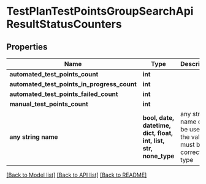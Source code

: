 # TestPlanTestPointsGroupSearchApiResultStatusCounters


## Properties
Name | Type | Description | Notes
------------ | ------------- | ------------- | -------------
**automated_test_points_count** | **int** |  | 
**automated_test_points_in_progress_count** | **int** |  | 
**automated_test_points_failed_count** | **int** |  | 
**manual_test_points_count** | **int** |  | 
**any string name** | **bool, date, datetime, dict, float, int, list, str, none_type** | any string name can be used but the value must be the correct type | [optional]

[[Back to Model list]](../README.md#documentation-for-models) [[Back to API list]](../README.md#documentation-for-api-endpoints) [[Back to README]](../README.md)


